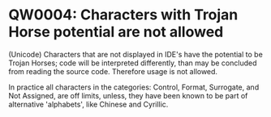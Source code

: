 # QW0004: Characters with Trojan Horse potential are not allowed
(Unicode) Characters that are not displayed in IDE's have the potential to be
Trojan Horses; code will be interpreted differently, than may be concluded from
reading the source code. Therefore usage is not allowed.

In practice all characters in the categories: Control, Format, Surrogate, and
Not Assigned, are off limits, unless, they have been known to be part of
alternative 'alphabets', like Chinese and Cyrillic.
